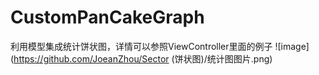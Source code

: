 # CustomPanCakeGraph
利用模型集成统计饼状图，详情可以参照ViewController里面的例子
![image](https://github.com/JoeanZhou/Sector (饼状图)/统计图图片.png)
